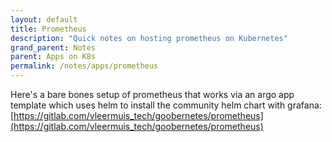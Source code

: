 ```yaml
---
layout: default
title: Prometheus
description: "Quick notes on hosting prometheus on Kubernetes"
grand_parent: Notes
parent: Apps on K8s
permalink: /notes/apps/prometheus
---
```


Here's a bare bones setup of prometheus that works via an argo app template which uses helm to install the community helm chart with grafana: [https://gitlab.com/vleermuis_tech/goobernetes/prometheus](https://gitlab.com/vleermuis_tech/goobernetes/prometheus)
